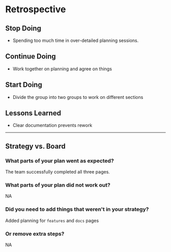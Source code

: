 # Retrospective

## Stop Doing

- Spending too much time in over-detailed planning sessions.

## Continue Doing

- Work together on planning and agree on things

## Start Doing

- Divide the group into two groups to work on different sections

## Lessons Learned

- Clear documentation prevents rework

---

## Strategy vs. Board

### What parts of your plan went as expected?

The team successfully completed all three pages.

### What parts of your plan did not work out?

NA

### Did you need to add things that weren't in your strategy?

Added planning for `features` and `docs` pages

### Or remove extra steps?

NA
